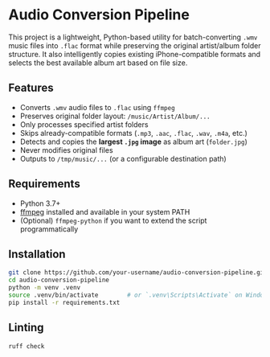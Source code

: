 # Audio Conversion Pipeline

This project is a lightweight, Python-based utility for batch-converting `.wmv` music files into `.flac` format while preserving the original artist/album folder structure. It also intelligently copies existing iPhone-compatible formats and selects the best available album art based on file size.

## Features

- Converts `.wmv` audio files to `.flac` using `ffmpeg`
- Preserves original folder layout: `/music/Artist/Album/...`
- Only processes specified artist folders
- Skips already-compatible formats (`.mp3`, `.aac`, `.flac`, `.wav`, `.m4a`, etc.)
- Detects and copies the **largest `.jpg` image** as album art (`folder.jpg`)
- Never modifies original files
- Outputs to `/tmp/music/...` (or a configurable destination path)

## Requirements

- Python 3.7+
- [ffmpeg](https://ffmpeg.org/) installed and available in your system PATH
- (Optional) `ffmpeg-python` if you want to extend the script programmatically

## Installation

```bash
git clone https://github.com/your-username/audio-conversion-pipeline.git
cd audio-conversion-pipeline
python -m venv .venv
source .venv/bin/activate        # or `.venv\Scripts\Activate` on Windows
pip install -r requirements.txt
```

## Linting

```sh
ruff check
```

